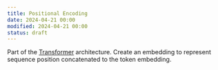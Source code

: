 ```yaml
---
title: Positional Encoding
date: 2024-04-21 00:00
modified: 2024-04-21 00:00
status: draft
---
```


Part of the [Transformer](transformer.md) architecture. Create an embedding to represent sequence position concatenated to the token embedding.
